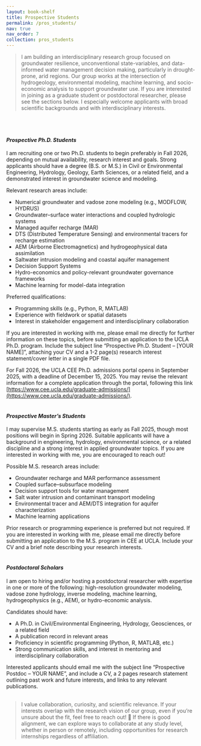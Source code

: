 ```yaml
---
layout: book-shelf
title: Prospective Students
permalink: /pros_students/
nav: true
nav_order: 7
collection: pros_students
---
```


> I am building an interdisciplinary research group focused on groundwater resilience, unconventional state-variables, and data-informed water management decision making, particularly in drought-prone, arid regions. Our group works at the intersection of hydrogeology, environmental modeling, machine learning, and socio-economic analysis to support groundwater use. If you are interested in joining as a graduate student or postdoctoral researcher, please see the sections below. I especially welcome applicants with broad scientific backgrounds and with interdisciplinary interests.
<br/>
<br/>

#### ***Prospective Ph.D. Students***
I am recruiting one or two Ph.D. students to begin preferably in Fall 2026, depending on mutual availability, research interest and goals. Strong applicants should have a degree (B.S. or M.S.) in Civil or Environmental Engineering, Hydrology, Geology, Earth Sciences, or a related field, and a demonstrated interest in groundwater science and modeling.

Relevant research areas include:
- Numerical groundwater and vadose zone modeling (e.g., MODFLOW, HYDRUS)
- Groundwater–surface water interactions and coupled hydrologic systems
- Managed aquifer recharge (MAR)
- DTS (Distributed Temperature Sensing) and environmental tracers for recharge estimation
- AEM (Airborne Electromagnetics) and hydrogeophysical data assimilation
- Saltwater intrusion modeling and coastal aquifer management
- Decision Support Systems
- Hydro-economics and policy-relevant groundwater governance frameworks
- Machine learning for model-data integration

Preferred qualifications:
- Programming skills (e.g., Python, R, MATLAB)
- Experience with fieldwork or spatial datasets
- Interest in stakeholder engagement and interdisciplinary collaboration

If you are interested in working with me, please email me directly for further information on these topics, before submitting an application to the UCLA Ph.D. program. Include the subject line “Prospective Ph.D. Student – [YOUR NAME]”, attaching your CV and a 1-2 page(s) research interest statement/cover letter in a single PDF file.

For Fall 2026, the UCLA CEE Ph.D. admissions portal opens in September 2025, with a deadline of December 15, 2025. You may revise the relevant information for a complete application through the portal, following this link [https://www.cee.ucla.edu/graduate-admissions/](https://www.cee.ucla.edu/graduate-admissions/).
<br/>
<br/>

#### ***Prospective Master’s Students***
I may supervise M.S. students starting as early as Fall 2025, though most positions will begin in Spring 2026. Suitable applicants will have a background in engineering, hydrology, environmental science, or a related discipline and a strong interest in applied groundwater topics. If you are interested in working with me, you are encouraged to reach out!

Possible M.S. research areas include:
- Groundwater recharge and MAR performance assessment
- Coupled surface–subsurface modeling
- Decision support tools for water management
- Salt water intrusion and contaminant transport modeling
- Environmental tracer and AEM/DTS integration for aquifer characterization
- Machine learning applications 

Prior research or programming experience is preferred but not required. If you are interested in working with me, please email me directly before submitting an application to the M.S. program in CEE at UCLA. Include your CV and a brief note describing your research interests.
<br/>
<br/>

#### ***Postdoctoral Scholars***
I am open to hiring and/or hosting a postdoctoral researcher with expertise in one or more of the following: high-resolution groundwater modeling, vadose zone hydrology, inverse modeling, machine learning, hydrogeophysics (e.g., AEM), or hydro-economic analysis.

Candidates should have:
- A Ph.D. in Civil/Environmental Engineering, Hydrology, Geosciences, or a related field
- A publication record in relevant areas
- Proficiency in scientific programming (Python, R, MATLAB, etc.)
- Strong communication skills, and interest in mentoring and interdisciplinary collaboration

Interested applicants should email me with the subject line “Prospective Postdoc – YOUR NAME”, and include a CV, a 2 pages research statement outlining past work and future interests, and links to any relevant publications.
<br/>
<br/>

> I value collaboration, curiosity, and scientific relevance. If your interests overlap with the research vision of our group, even if you’re unsure about the fit, feel free to reach out! 🚀 If there is good alignment, we can explore ways to collaborate at any study level, whether in person or remotely, including opportunities for research internships regardless of affiliation. 
